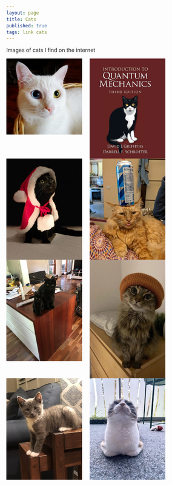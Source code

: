 ```yaml
---
layout: page
title: Cats
published: true
tags: link cats
---
```


Images of cats I find on the internet

<img src="assets/Cats/Van_Cat.bmp" width="200" style="float:left; margin-right:20px;">
<img src="assets/Cats/Quantum_Cat.jpg" width="200" style="float:left; margin-right:20px;">
<img src="assets/Cats/Santa_Cat.jpg" width="200" style="float:left; margin-right:20px;">
<img src="assets/Cats/Beer_Cat.jpg" width="200" style="float:left; margin-right:20px;">
<img src="assets/Cats/Dont_Mess_Cat.webp" width="200" style="float:left; margin-right:20px;">
<img src="assets/Cats/Beanie_Cat.jpg" width="200" style="float:left; margin-right:20px;">
<img src="assets/Cats/Smokey_Cat.jpg" width="200" style="float:left; margin-right:20px;">
<img src="assets/Cats/Seal_Cat.jpg" width="200" style="float:left; margin-right:20px;">